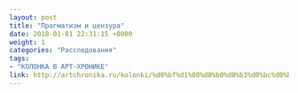```yaml
---
layout: post
title: "Прагматизм и цензура"
date: 2018-01-01 22:31:15 +0000
weight: 1
categories: "Расследования"
tags:
- "КОЛОНКА В АРТ-ХРОНИКЕ"
link: http://artchronika.ru/kolonki/%d0%bf%d1%80%d0%b0%d0%b3%d0%bc%d0%b0%d1%82%d0%b8%d0%b7%d0%bc-%d0%b8-%d1%86%d0%b5%d0%bd%d0%b7%d1%83%d1%80%d0%b0/
---
```

